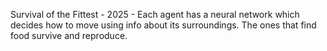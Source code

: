 Survival of the Fittest - 2025 - Each agent has a neural network which decides how to move using info about its surroundings. The ones that find food survive and reproduce.